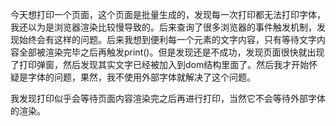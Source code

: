 今天想打印一个页面，这个页面是批量生成的，发现每一次打印都无法打印字体，我还以为是浏览器渲染比较慢导致的。后来查询了很多浏览器的事件触发机制，发现始终会有这样的问题。后来我想到便利每一个元素的文字内容，只有等待文字内容全部被渲染完毕之后再触发print()。但是发现还是不成功，发现页面很快就出现了打印弹窗，然后发现其实文字已经被加入到dom结构里面了。然后我才开始怀疑是字体的问题，果然，我不使用外部字体就解决了这个问题。

我发现打印似乎会等待页面内容渲染完之后再进行打印，当然它不会等待外部字体的渲染。